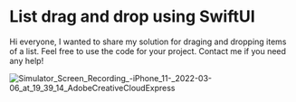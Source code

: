 # List drag and drop using SwiftUI

Hi everyone, I wanted to share my solution for draging and dropping items of a list. Feel free to use the code for your project. Contact me if you need any help!


![Simulator_Screen_Recording_-_iPhone_11_-_2022-03-06_at_19_39_14_AdobeCreativeCloudExpress](https://user-images.githubusercontent.com/48384060/156937491-28d5cb5f-dac5-4794-bc0e-26b7e4b21ec6.gif)
